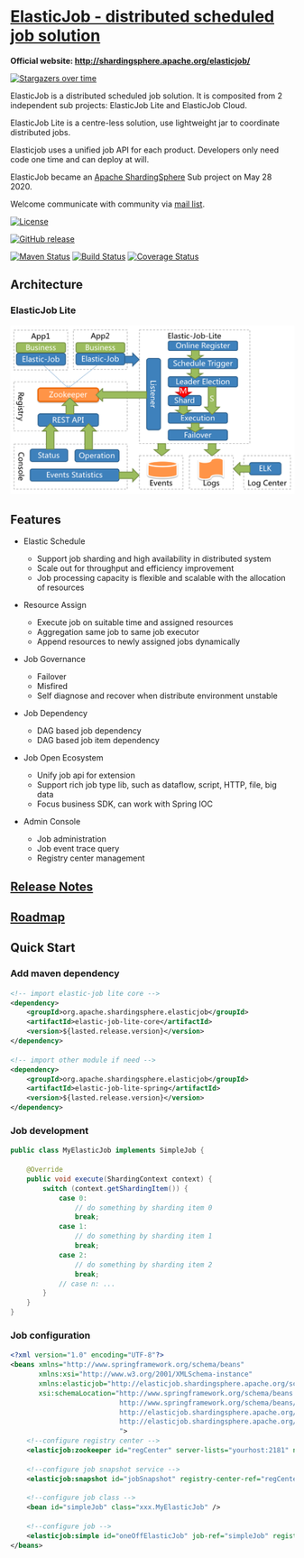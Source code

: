 # [ElasticJob - distributed scheduled job solution](http://shardingsphere.apache.org/elasticjob/)

**Official website: http://shardingsphere.apache.org/elasticjob/**

[![Stargazers over time](https://starchart.cc/apache/shardingsphere-elasticjob-lite.svg)](https://starchart.cc/apache/shardingsphere-elasticjob-lite)

ElasticJob is a distributed scheduled job solution. 
It is composited from 2 independent sub projects: ElasticJob Lite and ElasticJob Cloud.

ElasticJob Lite is a centre-less solution, use lightweight jar to coordinate distributed jobs.

Elasticjob uses a unified job API for each product. 
Developers only need code one time and can deploy at will.

ElasticJob became an [Apache ShardingSphere](https://shardingsphere.apache.org/) Sub project on May 28 2020.

Welcome communicate with community via [mail list](mailto:dev@shardingsphere.apache.org).

[![License](https://img.shields.io/badge/license-Apache%202-4EB1BA.svg)](https://www.apache.org/licenses/LICENSE-2.0.html)

[![GitHub release](https://img.shields.io/github/release/apache/shardingsphere-elasticjob-lite.svg)](https://github.com/apache/shardingsphere-elasticjob-lite/releases)

[![Maven Status](https://maven-badges.herokuapp.com/maven-central/com.dangdang/elastic-job/badge.svg)](https://maven-badges.herokuapp.com/maven-central/com.dangdang/elastic-job)
[![Build Status](https://secure.travis-ci.org/apache/shardingsphere-elasticjob-lite.png?branch=master)](https://travis-ci.org/apache/shardingsphere-elasticjob-lite)
[![Coverage Status](https://coveralls.io/repos/elasticjob/elastic-job/badge.svg?branch=master&service=github)](https://coveralls.io/github/elasticjob/elastic-job?branch=master)

## Architecture

### ElasticJob Lite

![ElasticJob Lite Architecture](docs/static/img/architecture/elastic_job_lite.png)

## Features

- Elastic Schedule
  - Support job sharding and high availability in distributed system
  - Scale out for throughput and efficiency improvement
  - Job processing capacity is flexible and scalable with the allocation of resources

- Resource Assign
  - Execute job on suitable time and assigned resources
  - Aggregation same job to same job executor
  - Append resources to newly assigned jobs dynamically

- Job Governance
  - Failover
  - Misfired
  - Self diagnose and recover when distribute environment unstable

- Job Dependency
  - DAG based job dependency
  - DAG based job item dependency

- Job Open Ecosystem
  - Unify job api for extension
  - Support rich job type lib, such as dataflow, script, HTTP, file, big data
  - Focus business SDK, can work with Spring IOC

- Admin Console
  - Job administration
  - Job event trace query
  - Registry center management

## [Release Notes](https://github.com/elasticjob/elastic-job/releases)

## [Roadmap](ROADMAP.md)

## Quick Start

### Add maven dependency

```xml
<!-- import elastic-job lite core -->
<dependency>
    <groupId>org.apache.shardingsphere.elasticjob</groupId>
    <artifactId>elastic-job-lite-core</artifactId>
    <version>${lasted.release.version}</version>
</dependency>

<!-- import other module if need -->
<dependency>
    <groupId>org.apache.shardingsphere.elasticjob</groupId>
    <artifactId>elastic-job-lite-spring</artifactId>
    <version>${lasted.release.version}</version>
</dependency>
```
### Job development

```java
public class MyElasticJob implements SimpleJob {
    
    @Override
    public void execute(ShardingContext context) {
        switch (context.getShardingItem()) {
            case 0: 
                // do something by sharding item 0
                break;
            case 1: 
                // do something by sharding item 1
                break;
            case 2: 
                // do something by sharding item 2
                break;
            // case n: ...
        }
    }
}
```

### Job configuration

```xml
<?xml version="1.0" encoding="UTF-8"?>
<beans xmlns="http://www.springframework.org/schema/beans"
       xmlns:xsi="http://www.w3.org/2001/XMLSchema-instance"
       xmlns:elasticjob="http://elasticjob.shardingsphere.apache.org/schema/elasticjob"
       xsi:schemaLocation="http://www.springframework.org/schema/beans
                           http://www.springframework.org/schema/beans/spring-beans.xsd
                           http://elasticjob.shardingsphere.apache.org/schema/elasticjob
                           http://elasticjob.shardingsphere.apache.org/schema/elasticjob/elasticjob.xsd
                           ">
    <!--configure registry center -->
    <elasticjob:zookeeper id="regCenter" server-lists="yourhost:2181" namespace="elastic-job" base-sleep-time-milliseconds="1000" max-sleep-time-milliseconds="3000" max-retries="3" />

    <!--configure job snapshot service -->
    <elasticjob:snapshot id="jobSnapshot" registry-center-ref="regCenter" dump-port="9999"/>
    
    <!--configure job class -->
    <bean id="simpleJob" class="xxx.MyElasticJob" />
    
    <!--configure job -->
    <elasticjob:simple id="oneOffElasticJob" job-ref="simpleJob" registry-center-ref="regCenter" cron="0/10 * * * * ?"   sharding-total-count="3" sharding-item-parameters="0=A,1=B,2=C" />
</beans>
```
